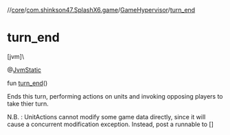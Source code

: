 //[core](../../../index.md)/[com.shinkson47.SplashX6.game](../index.md)/[GameHypervisor](index.md)/[turn_end](turn_end.md)

# turn_end

[jvm]\

@[JvmStatic](https://kotlinlang.org/api/latest/jvm/stdlib/kotlin.jvm/-jvm-static/index.html)

fun [turn_end](turn_end.md)()

Ends this turn, performing actions on units and invoking opposing players to take thier turn.

N.B. : UnitActions cannot modify some game data directly, since it will cause a concurrent modification exception. Instead, post a runnable to []
